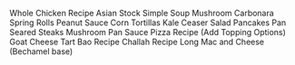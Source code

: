 Whole Chicken Recipe
Asian Stock
Simple Soup
Mushroom Carbonara
Spring Rolls
Peanut Sauce
Corn Tortillas
Kale Ceaser Salad
Pancakes
Pan Seared Steaks
Mushroom Pan Sauce
Pizza Recipe (Add Topping Options)
Goat Cheese Tart
Bao Recipe
Challah Recipe
Long Mac and Cheese (Bechamel base)